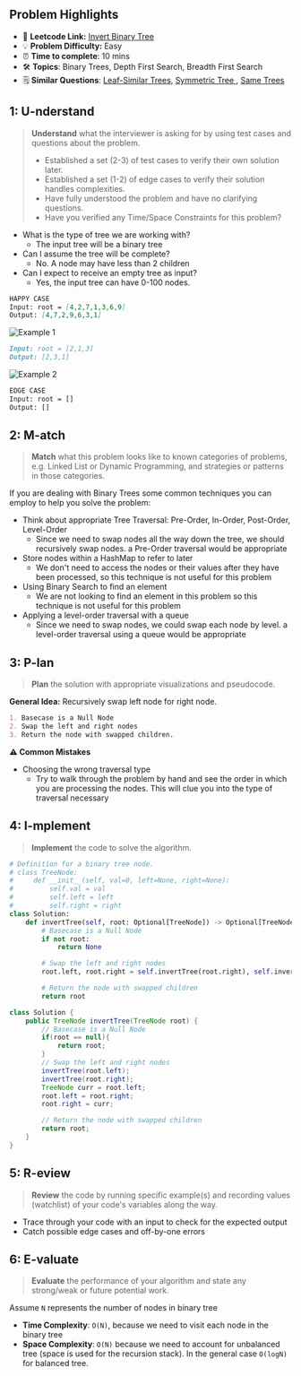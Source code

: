 ## Problem Highlights

* 🔗 **Leetcode Link:** [Invert Binary Tree](https://leetcode.com/problems/invert-binary-tree/)
* 💡 **Problem Difficulty:** Easy
* ⏰ **Time to complete**: 10 mins
* 🛠️ **Topics**: Binary Trees, Depth First Search, Breadth First Search
* 🗒️ **Similar Questions**: [Leaf-Similar Trees](https://leetcode.com/problems/leaf-similar-trees/), [Symmetric Tree
](https://leetcode.com/problems/symmetric-tree/), [Same Trees](https://leetcode.com/problems/minimum-depth-of-binary-tree/) 
    
## 1: U-nderstand
 
> **Understand** what the interviewer is asking for by using test cases and questions about the problem.
> 
> - Established a set (2-3) of test cases to verify their own solution later.
> - Established a set (1-2) of edge cases to verify their solution handles complexities.
> - Have fully understood the problem and have no clarifying questions.
> - Have you verified any Time/Space Constraints for this problem?

- What is the type of tree we are working with?
  - The input tree will be a binary tree
- Can I assume the tree will be complete?
  - No. A node may have less than 2 children
- Can I expect to receive an empty tree as input?
  - Yes, the input tree can have 0-100 nodes.
   
```markdown
HAPPY CASE
Input: root = [4,2,7,1,3,6,9]
Output: [4,7,2,9,6,3,1]
```

![Example 1](https://assets.leetcode.com/uploads/2021/03/14/invert1-tree.jpg)

```markdown
Input: root = [2,1,3]
Output: [2,3,1]
```

![Example 2](https://assets.leetcode.com/uploads/2021/03/14/invert2-tree.jpg)

```markdown
EDGE CASE
Input: root = []
Output: []
```   
    
## 2: M-atch

> **Match** what this problem looks like to known categories of problems, e.g. Linked List or Dynamic Programming, and strategies or patterns in those categories.

If you are dealing with Binary Trees some common techniques you can employ to help you solve the problem:

- Think about appropriate Tree Traversal: Pre-Order, In-Order, Post-Order, Level-Order
    - Since we need to swap nodes all the way down the tree, we should recursively swap nodes. a Pre-Order traversal would be appropriate
- Store nodes within a HashMap to refer to later
    - We don't need to access the nodes or their values after they have been processed, so this technique is not useful for this problem
- Using Binary Search to find an element
    - We are not looking to find an element in this problem so this technique is not useful for this problem
- Applying a level-order traversal with a queue
    - Since we need to swap nodes, we could swap each node by level. a level-order traversal using a queue would be appropriate

## 3: P-lan

> **Plan** the solution with appropriate visualizations and pseudocode.

**General Idea:** Recursively swap left node for right node.

```markdown
1. Basecase is a Null Node
2. Swap the left and right nodes
3. Return the node with swapped children.
```

**⚠️ Common Mistakes**
- Choosing the wrong traversal type
    - Try to walk through the problem by hand and see the order in which you are processing the nodes. This will clue you into the type of traversal necessary

## 4: I-mplement

> **Implement** the code to solve the algorithm.

```python
# Definition for a binary tree node.
# class TreeNode:
#     def __init__(self, val=0, left=None, right=None):
#         self.val = val
#         self.left = left
#         self.right = right
class Solution:
    def invertTree(self, root: Optional[TreeNode]) -> Optional[TreeNode]:
        # Basecase is a Null Node
        if not root:
            return None

        # Swap the left and right nodes
        root.left, root.right = self.invertTree(root.right), self.invertTree(root.left)

        # Return the node with swapped children
        return root
```
```java
class Solution {
    public TreeNode invertTree(TreeNode root) {
        // Basecase is a Null Node
        if(root == null){
            return root;
        }
        // Swap the left and right nodes
        invertTree(root.left);
        invertTree(root.right);
        TreeNode curr = root.left;
        root.left = root.right;
        root.right = curr;

        // Return the node with swapped children
        return root;        
    }
}
```

## 5: R-eview

> **Review** the code by running specific example(s) and recording values (watchlist) of your code's variables along the way.

- Trace through your code with an input to check for the expected output
- Catch possible edge cases and off-by-one errors

## 6: E-valuate

> **Evaluate** the performance of your algorithm and state any strong/weak or future potential work.

Assume `N` represents the number of nodes in binary tree 
    
* **Time Complexity**: `O(N)`, because we need to visit each node in the binary tree
* **Space Complexity**: `O(N)` because we need to account for unbalanced tree (space is used for the recursion stack). In the general case `O(logN)` for balanced tree.